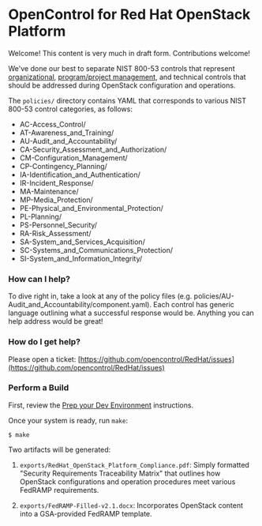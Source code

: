 # OpenControl for Red Hat OpenStack Platform
Welcome! This content is very much in draft form. Contributions welcome!

We've done our best to separate NIST 800-53 controls that represent [organizational](https://github.com/opencontrol/RedHat/tree/master/customer_cxo_controls), [program/project management](https://github.com/opencontrol/RedHat/tree/master/customer_pmo_controls), and technical controls that should be addressed during OpenStack configuration and operations.

The ``policies/`` directory contains YAML that corresponds to various NIST 800-53 control categories, as follows:
* AC-Access_Control/
* AT-Awareness_and_Training/
* AU-Audit_and_Accountability/
* CA-Security_Assessment_and_Authorization/
* CM-Configuration_Management/
* CP-Contingency_Planning/
* IA-Identification_and_Authentication/
* IR-Incident_Response/
* MA-Maintenance/
* MP-Media_Protection/
* PE-Physical_and_Environmental_Protection/
* PL-Planning/
* PS-Personnel_Security/
* RA-Risk_Assessment/
* SA-System_and_Services_Acquisition/
* SC-Systems_and_Communications_Protection/
* SI-System_and_Information_Integrity/

### How can I help?
To dive right in, take a look at any of the policy files (e.g. policies/AU-Audit_and_Accountability/component.yaml). Each control has generic language outlining what a successful response would be. Anything you can help address would be great! 

### How do I get help?
Please open a ticket: [https://github.com/opencontrol/RedHat/issues](https://github.com/opencontrol/RedHat/issues)

### Perform a Build
First, review the [Prep your Dev Environment](https://github.com/opencontrol/RedHat/#prep-your-development-environment) instructions.

Once your system is ready, run `make`:

`$ make`

Two artifacts will be generated:
1. `exports/RedHat_OpenStack_Platform_Compliance.pdf`: Simply formatted "Security Requirements Traceability Matrix" that outlines how OpenStack configurations and operation procedures meet various FedRAMP requirements.

2. `exports/FedRAMP-Filled-v2.1.docx`: Incorporates OpenStack content into a GSA-provided FedRAMP template.
